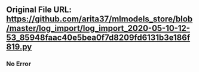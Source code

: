 ## Original File URL: https://github.com/arita37/mlmodels_store/blob/master/log_import/log_import_2020-05-10-12-53_85948faac40e5bea0f7d8209fd6131b3e186f819.py<br />

### No Error